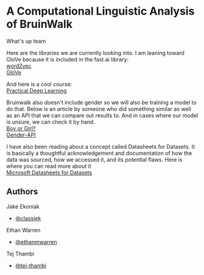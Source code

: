 # A Computational Linguistic Analysis of BruinWalk

What's up team 

Here are the libraries we are currently looking into. I am leaning toward GloVe because it is included in the fast.ai library:   
[word2vec](https://radimrehurek.com/gensim/models/word2vec.html)    
[GloVe](https://nlp.stanford.edu/projects/glove/) 


And here is a cool course:  
[Practical Deep Learning](https://course.fast.ai/)

Bruinwalk also doesn't include gender so we will also be training a model to do that. Below is an article by someone who did something similar as well as an API that we can compare out results to. And in cases where our model is unsure, we can check it by hand.  
[Boy or Girl?](https://towardsdatascience.com/boy-or-girl-a-machine-learning-web-app-to-detect-gender-from-name-16dc0331716c)  
[Gender-API](gender-api.com)

I have also been reading about a concept called Datasheets for Datasets. It is basically a thoughtful acknowledgement and documentation of how the data was sourced, how we accessed it, and its potential flaws. Here is where you can read more about it   
[Microsoft Datasheets for Datasets](https://www.microsoft.com/en-us/research/project/datasheets-for-datasets/)

## Authors

Jake Ekoniak  
- [@classjek](https://www.github.com/classjek)

Ethan Warren    
- [@ethanmwarren](https://www.github.com/classjek)

Tej Thambi   
- [@tej-thambi](https://www.github.com/tej-thambi)
